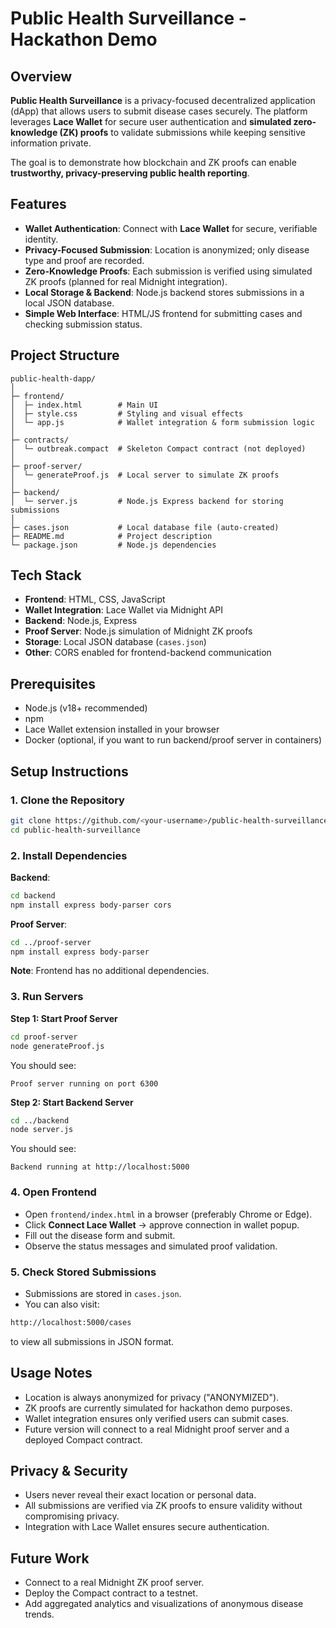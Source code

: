# Public Health Surveillance - Hackathon Demo

## Overview

**Public Health Surveillance** is a privacy-focused decentralized application (dApp) that allows users to submit disease cases securely. The platform leverages **Lace Wallet** for secure user authentication and **simulated zero-knowledge (ZK) proofs** to validate submissions while keeping sensitive information private.

The goal is to demonstrate how blockchain and ZK proofs can enable **trustworthy, privacy-preserving public health reporting**.

## Features

- **Wallet Authentication**: Connect with **Lace Wallet** for secure, verifiable identity.
- **Privacy-Focused Submission**: Location is anonymized; only disease type and proof are recorded.
- **Zero-Knowledge Proofs**: Each submission is verified using simulated ZK proofs (planned for real Midnight integration).
- **Local Storage & Backend**: Node.js backend stores submissions in a local JSON database.
- **Simple Web Interface**: HTML/JS frontend for submitting cases and checking submission status.

## Project Structure

```
public-health-dapp/
│
├─ frontend/
│  ├─ index.html        # Main UI
│  ├─ style.css         # Styling and visual effects
│  └─ app.js            # Wallet integration & form submission logic
│
├─ contracts/
│  └─ outbreak.compact  # Skeleton Compact contract (not deployed)
│
├─ proof-server/
│  └─ generateProof.js  # Local server to simulate ZK proofs
│
├─ backend/
│  └─ server.js         # Node.js Express backend for storing submissions
│
├─ cases.json           # Local database file (auto-created)
├─ README.md            # Project description
└─ package.json         # Node.js dependencies
```

## Tech Stack

- **Frontend**: HTML, CSS, JavaScript
- **Wallet Integration**: Lace Wallet via Midnight API
- **Backend**: Node.js, Express
- **Proof Server**: Node.js simulation of Midnight ZK proofs
- **Storage**: Local JSON database (`cases.json`)
- **Other**: CORS enabled for frontend-backend communication

## Prerequisites

- Node.js (v18+ recommended)
- npm
- Lace Wallet extension installed in your browser
- Docker (optional, if you want to run backend/proof server in containers)

## Setup Instructions

### 1. Clone the Repository

```bash
git clone https://github.com/<your-username>/public-health-surveillance.git
cd public-health-surveillance
```

### 2. Install Dependencies

**Backend**:

```bash
cd backend
npm install express body-parser cors
```

**Proof Server**:

```bash
cd ../proof-server
npm install express body-parser
```

**Note**: Frontend has no additional dependencies.

### 3. Run Servers

**Step 1: Start Proof Server**

```bash
cd proof-server
node generateProof.js
```

You should see:

```
Proof server running on port 6300
```

**Step 2: Start Backend Server**

```bash
cd ../backend
node server.js
```

You should see:

```
Backend running at http://localhost:5000
```

### 4. Open Frontend

- Open `frontend/index.html` in a browser (preferably Chrome or Edge).
- Click **Connect Lace Wallet** → approve connection in wallet popup.
- Fill out the disease form and submit.
- Observe the status messages and simulated proof validation.

### 5. Check Stored Submissions

- Submissions are stored in `cases.json`.
- You can also visit:

```bash
http://localhost:5000/cases
```

to view all submissions in JSON format.

## Usage Notes

- Location is always anonymized for privacy ("ANONYMIZED").
- ZK proofs are currently simulated for hackathon demo purposes.
- Wallet integration ensures only verified users can submit cases.
- Future version will connect to a real Midnight proof server and a deployed Compact contract.

## Privacy & Security

- Users never reveal their exact location or personal data.
- All submissions are verified via ZK proofs to ensure validity without compromising privacy.
- Integration with Lace Wallet ensures secure authentication.

## Future Work

- Connect to a real Midnight ZK proof server.
- Deploy the Compact contract to a testnet.
- Add aggregated analytics and visualizations of anonymous disease trends.
